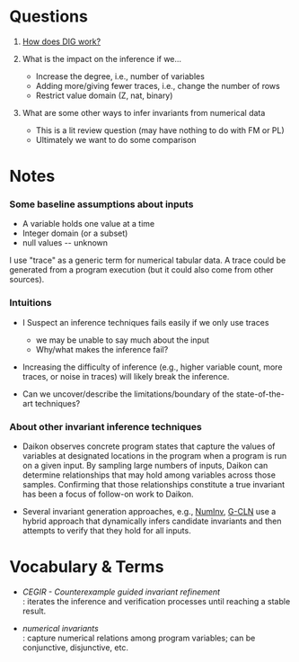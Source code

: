 # Questions

1. [How does DIG work?](dig.md)

2. What is the impact on the inference if we...
   * Increase the degree, i.e., number of variables
   * Adding more/giving fewer traces, i.e., change the number of rows
   * Restrict value domain (Z, nat, binary)

3. What are some other ways to infer invariants from numerical data
   * This is a lit review question (may have nothing to do with FM or PL)
   * Ultimately we want to do some comparison


# Notes

### Some baseline assumptions about inputs

* A variable holds one value at a time
* Integer domain (or a subset)
* null values -- unknown

I use "trace" as a generic term for numerical tabular data.
A trace could be generated from a program execution (but it could also come from other sources).

### Intuitions

* I Suspect an inference techniques fails easily if we only use traces
  - we may be unable to say much about the input
  - Why/what makes the inference fail?
  
* Increasing the difficulty of inference (e.g., higher variable count, more traces, or noise in traces) will likely break the inference.
* Can we uncover/describe the limitations/boundary of the state-of-the-art techniques?

### About other invariant inference techniques

* Daikon observes concrete program states that capture the values of variables at designated locations in the program when a program is run on a given input. 
  By sampling large numbers of inputs, Daikon can determine relationships that may hold among variables across those samples. 
  Confirming that those relationships constitute a true invariant has been a focus of follow-on work to Daikon. 

* Several invariant generation approaches, e.g., 
  [NumInv](https://github.com/dynaroars/numinv), 
  [G-CLN](https://www.cs.columbia.edu/~rgu/publications/pldi20-yao.pdf) 
  use a hybrid approach that dynamically infers candidate invariants and then attempts to verify that they hold for all inputs.


# Vocabulary & Terms

* _CEGIR - Counterexample guided invariant refinement_    
  : iterates the inference and verification processes until reaching a stable result.

* _numerical invariants_      
  : capture numerical relations among program variables; can be conjunctive, disjunctive, etc.

